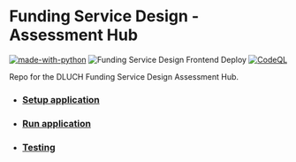 # Funding Service Design - Assessment Hub

[![made-with-python](https://img.shields.io/badge/Made%20with-Python-1f425f.svg)](https://www.python.org/)
![Funding Service Design Frontend Deploy](https://github.com/communitiesuk/funding-service-design-assessment/actions/workflows/govcloud.yml/badge.svg)
[![CodeQL](https://github.com/communitiesuk/funding-service-design-assessment/actions/workflows/codeql-analysis.yml/badge.svg)](https://github.com/communitiesuk/funding-service-design-assessment/actions/workflows/codeql-analysis.yml)

Repo for the DLUCH Funding Service Design Assessment Hub.

- ### [Setup application](docs/setup.md)
- ### [Run application](docs/run.md)
- ### [Testing](docs/testing)
